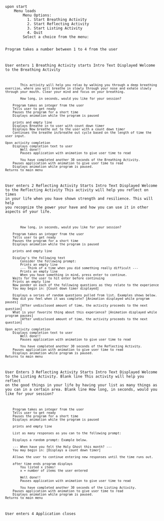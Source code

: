 <code>
upon start
    Menu loads 
        Menu Options:
          1. Start Breathing Activity
          2. Start Reflecting Activity
          3. Start Listing Activity
          4. Quit
        Select a choice from the menu: 

Program takes a number between 1 to 4 from the user

User enters 1
    Breathing Activity starts
        Intro Text Displayed
            Welcome to the Breathing Activity

            This activity will help you relax by walking you through a deep breathing exercise, where you will breathe in slowly through your nose and exhale slowly through your mouth. Clear your mind and focus on your breathing.

            How long, in seconds, would you like for your session? 
        
        Program takes an integer from the user
        Tells user to get ready
        Pauses the program for a short time
        Displays animation while the program is paused

        prints and empty line
        Displays Breathe in to user with count down timer
        Displays Now breathe out to the user with a count down timer
        Continues the breathe in/breathe out cycle based on the length of time the user input.

    Upon activity completion
        Displays completion text to user
            Well done!!
            Pauses application with animation to give user time to read

            You have completed another 30 seconds of the Breathing Activity.
        Pauses application with animation to give user time to read
        Displays animation while program is paused. 
    Returns to main menu

User enters 2
    Reflecting Activity Starts
        Intro Text Displayed
            Welcome to the Reflecting Activity
            This activity will help you reflect on times in your life when you have shown strength and resilience. This will help you recognize the power your have and how you can use it in other aspects of your life.

            How long, in seconds, would you like for your session? 

        Program takes an integer from the user
        Tells user to get ready
        Pauses the program for a short time
        Displays animation while the program is paused

        prints and empty line

        Display's the following text
            Consider the following prompt:
            Prints an empty line
            --- Think of a time when you did something really difficult ---
            Prints an empty line
            When you have something in mind, press enter to continue.
        Waits for the user to hit enter before continuing
        Prints an empty line
        Now ponder on each of the following questions as they relate to the experience
        You may begin in: [Count down timer displayed]

        Displays a series of random questions pulled from list. Examples shows below.
        How did you feel when it was complete? [Animation displayed while program pauses]
            [After undisclosed amount of time, the activity proceeds to the next question]
        What is your favorite thing about this experience? [Animation displayed while program pauses]
            [After undisclosed amount of time, the activity proceeds to the next question]

    Upon activity completion
        Displays completion text to user
            Well done!!
            Pauses application with animation to give user time to read

            You have completed another 30 seconds of the Reflecting Activity.
        Pauses application with animation to give user time to read
        Displays animation while program is paused. 
    Returns to main menu

User Enters 3
    Reflecting Activity Starts
        Intro Text Displayed
        Welcome to the Listing Activity.
        Blank line
        This activity will help you reflect on the good things in your life by having your list as many things as you can in a certain area.
        Blank line
        How long, in seconds, would you like for your session? 

        Program takes an integer from the user
        Tells user to get ready
        Pauses the program for a short time
        Displays animation while the program is paused

        prints and empty line

        List as many responses as you can to the following prompt:

        Displays a random prompt: Example below.

        --- When have you felt the Holy Ghost this month? ---
        You may begin in: [Displays a count down timer]
        
        Allows the user to continue entering new responses until the time runs out. 

        after time ends program displays
            You listed x items! 
            x = number of items the user entered

            Well done!!
            Pauses application with animation to give user time to read

            You have completed another 30 seconds of the Listing Activity.
        Pauses application with animation to give user time to read
        Displays animation while program is paused. 
    Returns to main menu

User enters 4
    Application closes
</code>